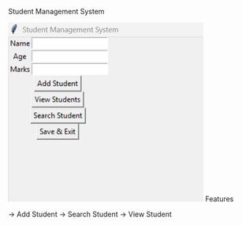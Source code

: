 Student Management System

![alt text](image.png)
Features

-> Add Student
-> Search Student
-> View Student